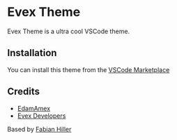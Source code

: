 # Evex Theme
Evex Theme is a ultra cool VSCode theme.

## Installation
You can install this theme from the [VSCode Marketplace](https://marketplace.visualstudio.com/items?itemName=evex-dev.evex-theme)

## Credits

- [EdamAmex](https://github.com/EdamAme-x)
- [Evex Developers](https://github.com/evex-dev)

Based by [Fabian Hiller](https://github.com/fabian-hiller/vscode-pace-theme)
